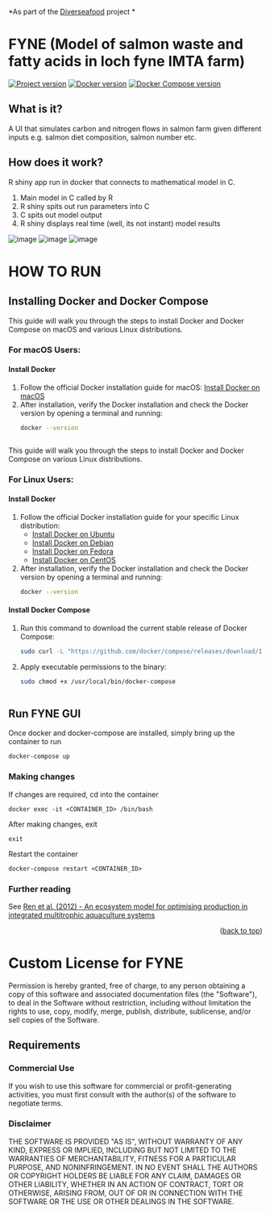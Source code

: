 <a name="readme-top"></a>
<!-- SUMMARY -->

*As part of the [Diverseafood](https://www.sams.ac.uk/science/projects/diverseafood/) project *
# FYNE (Model of salmon waste and fatty acids in loch fyne IMTA farm)
 
[![Project version](https://img.shields.io/badge/version-1.0.0-blue)](https://github.com/alanmacdonald1/fyne)
[![Docker version](https://img.shields.io/badge/Docker-20.10.21-blue)](https://www.docker.com/)
[![Docker Compose version](https://img.shields.io/badge/Docker%20Compose-v2.13.0-blue)](https://docs.docker.com/compose/)
 

## What is it?

A UI that simulates carbon and nitrogen flows in salmon farm given different inputs e.g. salmon diet composition, salmon number etc.

## How does it work?

R shiny app run in docker that connects to mathematical model in C.

1. Main model in C called by R
2. R shiny spits out run parameters into C
3. C spits out model output
4. R shiny displays real time (well, its not instant) model results


![image](https://user-images.githubusercontent.com/43473952/220955248-395d5697-846a-4f84-a67d-161248a5a950.png)
![image](https://user-images.githubusercontent.com/43473952/220952923-c98b3f92-1f0c-4131-b229-e17f3bae1a0b.png)
![image](https://user-images.githubusercontent.com/43473952/220955023-367e737e-3a75-45a0-8864-50aa9b6194ef.png)



# HOW TO RUN

## Installing Docker and Docker Compose

This guide will walk you through the steps to install Docker and Docker Compose on macOS and various Linux distributions.

### For macOS Users:

#### Install Docker
1. Follow the official Docker installation guide for macOS: 
   [Install Docker on macOS](https://docs.docker.com/desktop/mac/install/)
2. After installation, verify the Docker installation and check the Docker version by opening a terminal and running:
   ```bash
   docker --version



This guide will walk you through the steps to install Docker and Docker Compose on various Linux distributions.

### For Linux Users:

#### Install Docker
1. Follow the official Docker installation guide for your specific Linux distribution:
   - [Install Docker on Ubuntu](https://docs.docker.com/engine/install/ubuntu/)
   - [Install Docker on Debian](https://docs.docker.com/engine/install/debian/)
   - [Install Docker on Fedora](https://docs.docker.com/engine/install/fedora/)
   - [Install Docker on CentOS](https://docs.docker.com/engine/install/centos/)
2. After installation, verify the Docker installation and check the Docker version by opening a terminal and running:
   ```bash
   docker --version


#### Install Docker Compose
1. Run this command to download the current stable release of Docker Compose:
   ```bash
   sudo curl -L "https://github.com/docker/compose/releases/download/1.29.2/docker-compose-$(uname -s)-$(uname -m)" -o /usr/local/bin/docker-compose


1. Apply executable permissions to the binary:
   ```bash
   sudo chmod +x /usr/local/bin/docker-compose



## Run FYNE GUI

Once docker and docker-compose are installed, simply bring up the container to run
```
docker-compose up
```

### Making changes

If changes are required, cd into the container 
```
docker exec -it <CONTAINER_ID> /bin/bash
```
After making changes, exit
```
exit
```
Restart the container
```
docker-compose restart <CONTAINER_ID>
```


### Further reading 
See  [Ren et al. (2012) - An ecosystem model for optimising production in integrated multitrophic aquaculture systems](https://www.sciencedirect.com/science/article/pii/S0304380012003493)


<p align="right">(<a href="#readme-top">back to top</a>)</p>

# Custom License for FYNE

Permission is hereby granted, free of charge, to any person obtaining a copy of this software and associated documentation files (the "Software"), to deal in the Software without restriction, including without limitation the rights to use, copy, modify, merge, publish, distribute, sublicense, and/or sell copies of the Software.

## Requirements

### Commercial Use
If you wish to use this software for commercial or profit-generating activities, you must first consult with the author(s) of the software to negotiate terms.

### Disclaimer
THE SOFTWARE IS PROVIDED "AS IS", WITHOUT WARRANTY OF ANY KIND, EXPRESS OR IMPLIED, INCLUDING BUT NOT LIMITED TO THE WARRANTIES OF MERCHANTABILITY, FITNESS FOR A PARTICULAR PURPOSE, AND NONINFRINGEMENT. IN NO EVENT SHALL THE AUTHORS OR COPYRIGHT HOLDERS BE LIABLE FOR ANY CLAIM, DAMAGES OR OTHER LIABILITY, WHETHER IN AN ACTION OF CONTRACT, TORT OR OTHERWISE, ARISING FROM, OUT OF OR IN CONNECTION WITH THE SOFTWARE OR THE USE OR OTHER DEALINGS IN THE SOFTWARE.
 

